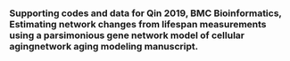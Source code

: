 ### Supporting codes and data for Qin 2019, BMC Bioinformatics, Estimating network changes from lifespan measurements using a parsimonious gene network model of cellular agingnetwork aging modeling manuscript. 
